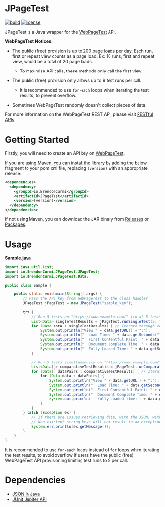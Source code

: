 # JPageTest

[![build](https://github.com/BrendonCurmi/JPageTest/workflows/Master%20Branch/badge.svg)](https://github.com/BrendonCurmi/JPageTest/actions)
[![license](https://img.shields.io/github/license/BrendonCurmi/JPageTest)](https://github.com/BrendonCurmi/JPageTest/blob/master/LICENSE)

JPageTest is a Java wrapper for the [WebPageTest](https://webpagetest.org/) API.

**WebPageTest Notices:**
- The public (free) provision is up to 200 page loads per day. Each run, first or repeat view counts as a page load. Ex: 10 runs, first and repeat view, would be a total of 20 page loads.
  - To maximise API calls, these methods only call the first view.
  
- The public (free) provision only allows up to 9 test runs per call.
  - It is recommended to use `for-each` loops when iterating the test results, to prevent overflow. 

- Sometimes WebPageTest randomly doesn't collect pieces of data.

For more information on the WebPageTest REST API, please visit [RESTful APIs](https://sites.google.com/a/webpagetest.org/docs/advanced-features/webpagetest-restful-apis).

Getting Started
====
Firstly, you will need to create an API key on [WebPageTest](https://www.webpagetest.org/getkey.php).

If you are using [Maven](http://maven.apache.org/), you can install the library by adding the below fragment to your pom.xml file, replacing `(version)` with an appropriate release:
```xml
<dependencies>
  <dependency>
    <groupId>io.BrendonCurmi</groupId>
    <artifactId>JPageTest</artifactId>
    <version>(version)</version>
  </dependency>
</dependencies>
```

If not using Maven, you can download the JAR binary from [Releases](https://github.com/BrendonCurmi/JPageTest/releases) or [Packages](https://github.com/BrendonCurmi/JPageTest/packages).

Usage
====
**Sample.java**

```java
import java.util.List;
import io.BrendonCurmi.JPageTest.JPageTest;
import io.BrendonCurmi.JPageTest.Data;

public class Sample {

    public static void main(String[] args) {
        // Pass the API key from WebPageTest to the class handler
        JPageTest jPageTest = new JPageTest("sample_key");

        try {
            // Run 5 tests on "https://www.example.com/" (total 5 tests (first view only))
            List<Data> singleTestResults = jPageTest.runSingleTest(5, "https://www.example.com/");
            for (Data data : singleTestResults) { // Iterate through each test (data of n'th test)
                System.out.println("View " + data.getURL() + ":");
                System.out.println("  Load Time: " + data.getSeconds("loadTime"));
                System.out.println("  First Contentful Paint: " + data.getSeconds("firstContentfulPaint"));
                System.out.println("  Document Complete Time: " + data.getSeconds("docTime"));
                System.out.println("  Fully Loaded Time: " + data.getSeconds("fullyLoaded"));
            }

            // Run 5 tests simultaneously on "https://www.example.com/" and "https://www.example.org/" each (total 10 tests (first view only))
            List<Data[]> comparativeTestResults = jPageTest.runComparativeTest(5, "https://www.example.com/", "https://www.example.org/");
            for (Data[] dataPairs : comparativeTestResults) { // Iterate through each test pair (data pair of n'th test from both URLs)
                for (Data data : dataPairs) {
                    System.out.println("View " + data.getURL() + ":");
                    System.out.println("  Load Time: " + data.getSeconds("loadTime"));
                    System.out.println("  First Contentful Paint: " + data.getSeconds("firstContentfulPaint"));
                    System.out.println("  Document Complete Time: " + data.getSeconds("docTime"));
                    System.out.println("  Fully Loaded Time: " + data.getSeconds("fullyLoaded"));
                }
            }
        } catch (Exception ex) {
            // If there are issues retrieving data, with the JSON, with I/O, or with the thread
            // Non-existent string keys will not result in an exception here - default values will be returned
            System.err.println(ex.getMessage());
        }
    }
}
```

It is recommended to use `for-each` loops instead of `for` loops when iterating the test results, to avoid overflow if users have the public (free) WebPageTest API provisioning limiting test runs to 9 per call.

Dependencies
====
- [JSON in Java](https://mvnrepository.com/artifact/org.json/json)
- [JUnit Jupiter API](https://mvnrepository.com/artifact/org.junit.jupiter/junit-jupiter-api)
